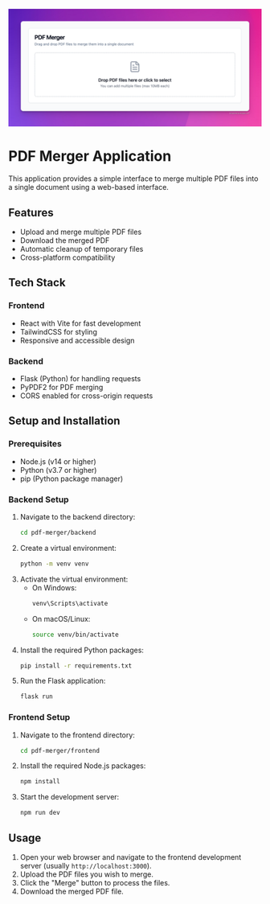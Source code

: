 ![Banner](image/banner.png)

# PDF Merger Application

This application provides a simple interface to merge multiple PDF files into a single document using a web-based interface.

## Features

- Upload and merge multiple PDF files
- Download the merged PDF
- Automatic cleanup of temporary files
- Cross-platform compatibility

## Tech Stack

### Frontend
- React with Vite for fast development
- TailwindCSS for styling
- Responsive and accessible design

### Backend
- Flask (Python) for handling requests
- PyPDF2 for PDF merging
- CORS enabled for cross-origin requests

## Setup and Installation

### Prerequisites
- Node.js (v14 or higher)
- Python (v3.7 or higher)
- pip (Python package manager)

### Backend Setup
1. Navigate to the backend directory:
   ```bash
   cd pdf-merger/backend
   ```
2. Create a virtual environment:
   ```bash
   python -m venv venv
   ```
3. Activate the virtual environment:
   - On Windows:
     ```bash
     venv\Scripts\activate
     ```
   - On macOS/Linux:
     ```bash
     source venv/bin/activate
     ```
4. Install the required Python packages:
   ```bash
   pip install -r requirements.txt
   ```
5. Run the Flask application:
   ```bash
   flask run
   ```

### Frontend Setup
1. Navigate to the frontend directory:
   ```bash
   cd pdf-merger/frontend
   ```
2. Install the required Node.js packages:
   ```bash
   npm install
   ```
3. Start the development server:
   ```bash
   npm run dev
   ```

## Usage

1. Open your web browser and navigate to the frontend development server (usually `http://localhost:3000`).
2. Upload the PDF files you wish to merge.
3. Click the "Merge" button to process the files.
4. Download the merged PDF file.


